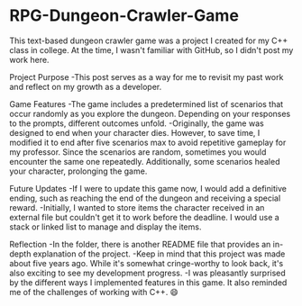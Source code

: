 # RPG-Dungeon-Crawler-Game
This text-based dungeon crawler game was a project I created for my C++ class in college. At the time, I wasn't familiar with GitHub, so I didn't post my work here.

Project Purpose
  -This post serves as a way for me to revisit my past work and reflect on my growth as a developer.
  
Game Features
  -The game includes a predetermined list of scenarios that occur randomly as you explore the dungeon. Depending on your responses to the prompts, different outcomes unfold.
  -Originally, the game was designed to end when your character dies. However, to save time, I modified it to end after five scenarios max to avoid repetitive gameplay for my professor. Since the scenarios are random, sometimes you would encounter the same one repeatedly. Additionally, some scenarios healed your character, prolonging the game.

Future Updates
  -If I were to update this game now, I would add a definitive ending, such as reaching the end of the dungeon and receiving a special reward.
  -Initially, I wanted to store items the character received in an external file but couldn't get it to work before the deadline. I would use a stack or linked list to manage and display the items.

Reflection
  -In the folder, there is another README file that provides an in-depth explanation of the project.
  -Keep in mind that this project was made about five years ago. While it's somewhat cringe-worthy to look back, it's also exciting to see my development progress.
  -I was pleasantly surprised by the different ways I implemented features in this game. It also reminded me of the challenges of working with C++. 😄
